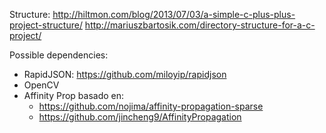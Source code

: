 Structure: 
http://hiltmon.com/blog/2013/07/03/a-simple-c-plus-plus-project-structure/
http://mariuszbartosik.com/directory-structure-for-a-c-project/


Possible dependencies:
- RapidJSON: https://github.com/miloyip/rapidjson
- OpenCV
- Affinity Prop basado en:
	- https://github.com/nojima/affinity-propagation-sparse
	- https://github.com/jincheng9/AffinityPropagation



